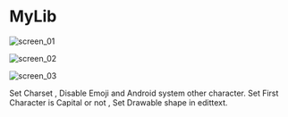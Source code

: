 # MyLib
![screen_01](https://user-images.githubusercontent.com/44433243/47434764-de6a4800-d7c0-11e8-9b90-bd441dce89fb.png)

![screen_02](https://user-images.githubusercontent.com/44433243/47434936-37d27700-d7c1-11e8-8710-df41c1364e85.png)

![screen_03](https://user-images.githubusercontent.com/44433243/47434986-4d47a100-d7c1-11e8-8261-f2323051ae67.png)

Set Charset , Disable Emoji and Android system other character. Set First Character is Capital or not , Set Drawable shape in edittext.

